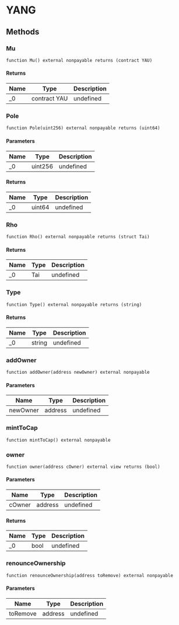 # YANG









## Methods

### Mu

```solidity
function Mu() external nonpayable returns (contract YAU)
```






#### Returns

| Name | Type | Description |
|---|---|---|
| _0 | contract YAU | undefined |

### Pole

```solidity
function Pole(uint256) external nonpayable returns (uint64)
```





#### Parameters

| Name | Type | Description |
|---|---|---|
| _0 | uint256 | undefined |

#### Returns

| Name | Type | Description |
|---|---|---|
| _0 | uint64 | undefined |

### Rho

```solidity
function Rho() external nonpayable returns (struct Tai)
```






#### Returns

| Name | Type | Description |
|---|---|---|
| _0 | Tai | undefined |

### Type

```solidity
function Type() external nonpayable returns (string)
```






#### Returns

| Name | Type | Description |
|---|---|---|
| _0 | string | undefined |

### addOwner

```solidity
function addOwner(address newOwner) external nonpayable
```





#### Parameters

| Name | Type | Description |
|---|---|---|
| newOwner | address | undefined |

### mintToCap

```solidity
function mintToCap() external nonpayable
```






### owner

```solidity
function owner(address cOwner) external view returns (bool)
```





#### Parameters

| Name | Type | Description |
|---|---|---|
| cOwner | address | undefined |

#### Returns

| Name | Type | Description |
|---|---|---|
| _0 | bool | undefined |

### renounceOwnership

```solidity
function renounceOwnership(address toRemove) external nonpayable
```





#### Parameters

| Name | Type | Description |
|---|---|---|
| toRemove | address | undefined |




